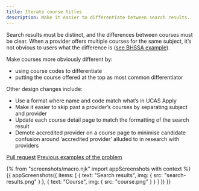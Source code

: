 ```yaml
---
title: Iterate course titles
description: Make it easier to differentiate between search results.
---
```

Search results must be distinct, and the differences between courses must be clear. When a provider offers multiple courses for the same subject, it’s not obvious to users what the difference is ([see BHSSA example](/images/find-teacher-training/live-launch/search-results.png)).

Make courses more obviously different by:

*   using course codes to differentiate
*   putting the course offered at the top as most common differentiator

Other design changes include:

*   Use a format where name and code match what’s in UCAS Apply
*   Make it easier to skip past a provider’s courses by separating subject and provider
*   Update each course detail page to match the formatting of the search result
*   Demote accredited provider on a course page to minimise candidate confusion around ‘accredited provider’ alluded to in research with providers

[Pull request](https://github.com/DFE-Digital/search-and-compare-ui/pull/286)
[Previous examples of the problem](/publish-teacher-training-courses/what-is-a-course)

{% from "screenshots/macro.njk" import appScreenshots with context %}
{{ appScreenshots({
  items: [
    { text: "Search results", img: { src: "search-results.png" } },
    { text: "Course", img: { src: "course.png" } }
  ]
}) }}
